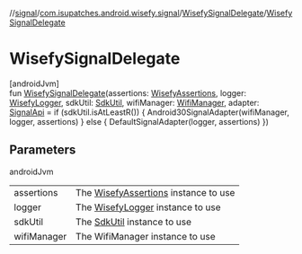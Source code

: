 //[signal](../../../index.md)/[com.isupatches.android.wisefy.signal](../index.md)/[WisefySignalDelegate](index.md)/[WisefySignalDelegate](-wisefy-signal-delegate.md)

# WisefySignalDelegate

[androidJvm]\
fun [WisefySignalDelegate](-wisefy-signal-delegate.md)(assertions: [WisefyAssertions](../../../../core/core/com.isupatches.android.wisefy.core.assertions/-wisefy-assertions/index.md), logger: [WisefyLogger](../../../../core/core/com.isupatches.android.wisefy.core.logging/-wisefy-logger/index.md), sdkUtil: [SdkUtil](../../../../core/core/com.isupatches.android.wisefy.core.util/-sdk-util/index.md), wifiManager: [WifiManager](https://developer.android.com/reference/kotlin/android/net/wifi/WifiManager.html), adapter: [SignalApi](../-signal-api/index.md) = if (sdkUtil.isAtLeastR()) {
        Android30SignalAdapter(wifiManager, logger, assertions)
    } else {
        DefaultSignalAdapter(logger, assertions)
    })

## Parameters

androidJvm

| | |
|---|---|
| assertions | The [WisefyAssertions](../../../../core/core/com.isupatches.android.wisefy.core.assertions/-wisefy-assertions/index.md) instance to use |
| logger | The [WisefyLogger](../../../../core/core/com.isupatches.android.wisefy.core.logging/-wisefy-logger/index.md) instance to use |
| sdkUtil | The [SdkUtil](../../../../core/core/com.isupatches.android.wisefy.core.util/-sdk-util/index.md) instance to use |
| wifiManager | The WifiManager instance to use |
